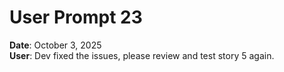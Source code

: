 # User Prompt 23

**Date**: October 3, 2025  
**User**: Dev fixed the issues, please review and test story 5 again.